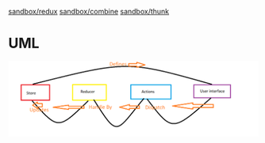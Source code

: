 [sandbox/redux](https://codesandbox.io/s/festive-leakey-tfxgt)
[sandbox/combine](https://codesandbox.io/s/xenodochial-feistel-9zhq6)
[sandbox/thunk](https://codesandbox.io/s/romantic-rhodes-zi88c)



# UML
![img](imgs/Capture.PNG)
